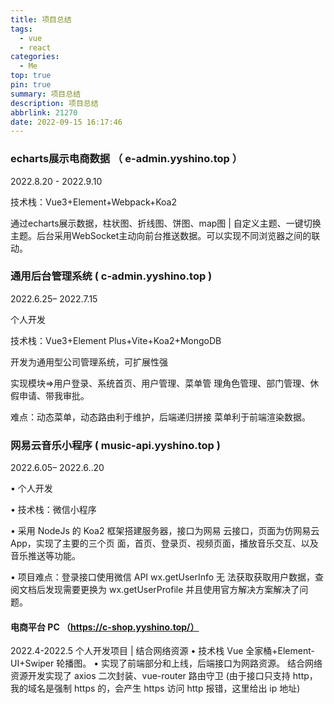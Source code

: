 ```yaml
---
title: 项目总结
tags:
  - vue
  - react
categories: 
  - Me
top: true
pin: true
summary: 项目总结
description: 项目总结
abbrlink: 21270
date: 2022-09-15 16:17:46
---
```


### echarts展示电商数据 （ e-admin.yyshino.top ）

2022.8.20 - 2022.9.10

技术栈：Vue3+Element+Webpack+Koa2

通过echarts展示数据，柱状图、折线图、饼图、map图 | 自定义主题、一键切换主题。后台采用WebSocket主动向前台推送数据。可以实现不同浏览器之间的联动。



### 通用后台管理系统 ( c-admin.yyshino.top )

2022.6.25– 2022.7.15

个人开发 

技术栈：Vue3+Element Plus+Vite+Koa2+MongoDB 

开发为通用型公司管理系统，可扩展性强

实现模块=>用户登录、系统首页、用户管理、菜单管 理角色管理、部门管理、休假申请、带我审批。 

难点：动态菜单，动态路由利于维护，后端递归拼接 菜单利于前端渲染数据。



### 网易云音乐小程序 ( music-api.yyshino.top )

2022.6.05– 2022.6..20

 • 个人开发

 • 技术栈：微信小程序

 • 采用 NodeJs 的 Koa2 框架搭建服务器，接口为网易 云接口，页面为仿网易云 App，实现了主要的三个页 面，首页、登录页、视频页面，播放音乐交互、以及 音乐推送等功能。

 • 项目难点：登录接口使用微信 API wx.getUserInfo 无 法获取获取用户数据，查阅文档后发现需要更换为 wx.getUserProfile 并且使用官方解决方案解决了问 题。



#### 电商平台 PC （https://c-shop.yyshino.top/） 

2022.4-2022.5 个人开发项目 | 结合网络资源 • 技术栈 Vue 全家桶+Element-UI+Swiper 轮播图。 • 实现了前端部分和上线，后端接口为网路资源。 结合网络 资源开发实现了 axios 二次封装、vue-router 路由守卫 (由于接口只支持 http，我的域名是强制 https 的，会产生 https 访问 http 报错，这里给出 ip 地址)



